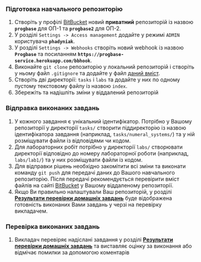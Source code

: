 ### Підготовка навчального репозиторію

1. Створіть у профілі [BitBucket][bb] новий __приватний__ репозиторій із назвою __`progbase`__ для ОП-1 та __`progbase2`__ для ОП-2.
1. У розділі `Settings -> Access management` додайте у режимі `ADMIN` користувача __`phadyniak`__.
1. У розділі `Settings -> Webhooks` створіть новий webhook із назвою __`Progbase`__ та посиланням __`https://progbase-service.herokuapp.com/bbhook`__.
1. Виконайте `git clone` репозиторію у локальний репозиторій і створіть у ньому файл `.gitignore` та додайте у файл [даний вміст][c-gitignore].
1. Створіть дві директорії: `tasks` i `labs` та додайте у них по одному пустому текстовому файлу із назвою `index`.
1. Збережіть та надішліть зміни у віддалений репозиторій

### Відправка виконаних завдань

1. У кожного завдання є унікальний ідентифікатор. Потрібно у Вашому репозиторії у директорії `tasks/` створити піддиректорію із назвою ідентифікатора завдання (наприклад, `tasks/numeral_systems/`) та у ній розміщувати файли із відповідями чи кодом.
2. Для лабораторних робіт потрібно у директорії `labs/` створювати директорії відповідно до номеру лабораторної роботи (наприклад, `labs/lab1/`) та у них розміщувати файли із кодом.
3. Для відправки рішень необхідно закомітити всі зміни та виконати команду `git push` для передачі даних до Вашого навчального репозиторію. Після передачі рекомендується перевірити вміст файлів на сайті [BitBucket][bb] у Вашому віддаленому репозиторії.
4. Якщо Ви правильно налаштували Ваш репозиторій, у розділі [__Результати перевірки домашніх завдань__][taskviewer] буде відображена готовність виконаних Вами завдань у черзі на перевірку викладачем.

### Перевірка виконаних завдань

1. Викладач перевіряє надіслані завдання у розділі [__Результати перевірки домашніх завдань__][taskviewer] та виставляє оцінку за виконання або відмічає помилки за допомогою коментарів

[c-gitignore]: https://raw.githubusercontent.com/github/gitignore/master/C.gitignore
[bb]: https://bitbucket.org
[taskviewer]: /class/pb1/taskviewer

